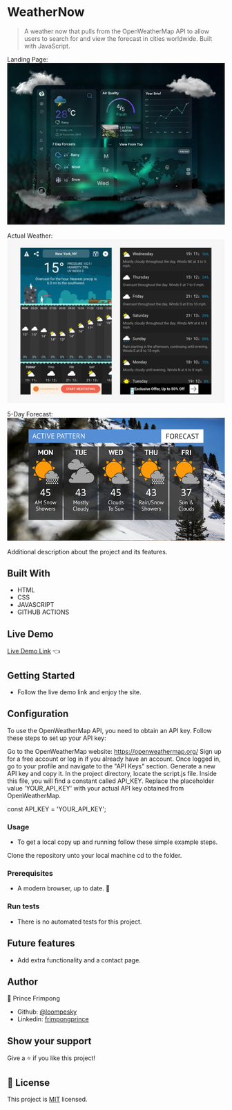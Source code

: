 
# WeatherNow

>  A weather now that pulls from the OpenWeatherMap API to allow users to search for and view the forecast in cities worldwide. Built with JavaScript.

Landing Page:
![screenshot](./screenshot/1.jpeg)

Actual Weather:
![screenshot](./screenshot/3.webp)

5-Day Forecast:
![screenshot](./screenshot/4.png)


Additional description about the project and its features.

## Built With

- HTML 
- CSS
- JAVASCRIPT
- GITHUB ACTIONS

## Live Demo

[Live Demo Link]((https://github.com/loompesky/WeatherNow)) :point_left:

## Getting Started
- Follow the live demo link and enjoy the site.

## Configuration
To use the OpenWeatherMap API, you need to obtain an API key. Follow these steps to set up your API key:

Go to the OpenWeatherMap website: https://openweathermap.org/
Sign up for a free account or log in if you already have an account.
Once logged in, go to your profile and navigate to the "API Keys" section.
Generate a new API key and copy it.
In the project directory, locate the script.js file. Inside this file, you will find a constant called API_KEY. Replace the placeholder value 'YOUR_API_KEY' with your actual API key obtained from OpenWeatherMap.

const API_KEY = 'YOUR_API_KEY';

### Usage
- To get a local copy up and running follow these simple example steps.

Clone the repository unto your local machine cd to the folder.


### Prerequisites

- A modern browser, up to date.  :muscle:

### Run tests

- There is no automated tests for this project.

## Future features

- Add extra functionality and a contact page.

## Author

👤 Prince Frimpong
- Github: [@loompesky](https://github.com/loompesky/WeatherNow) 
- Linkedin: [frimpongprince](https://www.linkedin.com/in/frimpongprince/) 

## Show your support

Give a ⭐️ if you like this project!


## 📝 License

This project is [MIT](lic.url) licensed.

<!-- MARKDOWN LINKS & IMAGES -->
<!-- https://www.markdownguide.org/basic-syntax/#reference-style-links -->
[contributors-shield]: https://img.shields.io/github/contributors/javitocor/Weather-App-JS.svg?style=flat-square
[contributors-url]: https://github.com/javitocor/Weather-App-JS/graphs/contributors
[forks-shield]: https://img.shields.io/github/forks/javitocor/Weather-App-JS.svg?style=flat-square
[forks-url]: https://github.com/javitocor/Weather-App-JS/network/members
[stars-shield]: https://img.shields.io/github/stars/javitocor/Weather-App-JS.svg?style=flat-square
[stars-url]: https://github.com/javitocor/Weather-App-JS/stargazers
[issues-shield]: https://img.shields.io/github/issues/javitocor/Weather-App-JS.svg?style=flat-square
[issues-url]: https://github.com/javitocor/Weather-App-JS/issues

